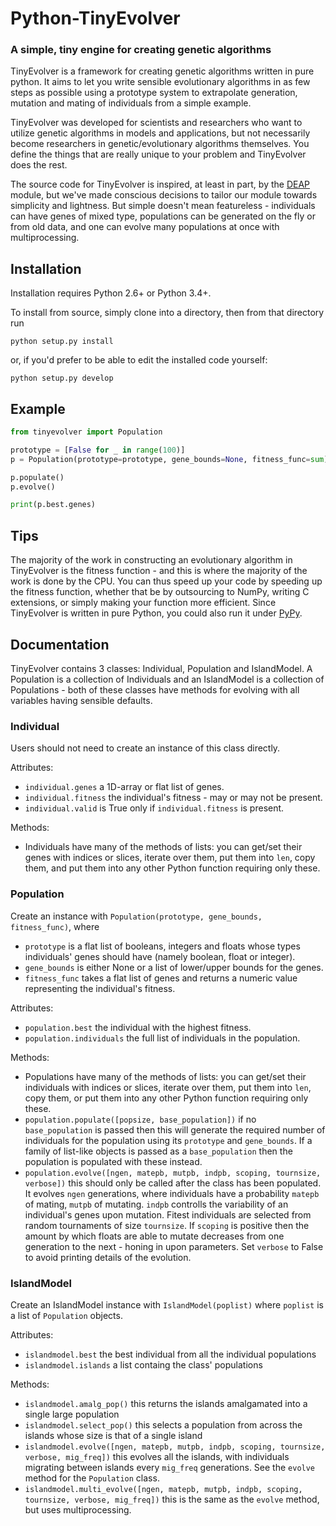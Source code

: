 # Python-TinyEvolver
### A simple, tiny engine for creating genetic algorithms

TinyEvolver is a framework for creating genetic algorithms written in pure python.
It aims to let you write sensible evolutionary algorithms in as few steps as possible
using a prototype system to extrapolate generation, mutation and mating of individuals
from a simple example.

TinyEvolver was developed for scientists and researchers who want to utilize genetic
algorithms in models and applications, but not necessarily become researchers in
genetic/evolutionary algorithms themselves. You define the things that are really
unique to your problem and TinyEvolver does the rest.

The source code for TinyEvolver is inspired, at least in part, by the [DEAP](https://github.com/deap/deap)
module, but we've made conscious decisions to tailor our module towards simplicity and lightness.
But simple doesn't mean featureless - individuals can have genes of mixed type, populations
can be generated on the fly or from old data, and one can evolve many populations at
once with multiprocessing. 

## Installation
Installation requires Python 2.6+ or Python 3.4+.

To install from source, simply clone into a directory, then from that directory run
```
python setup.py install
```
or, if you'd prefer to be able to edit the installed code yourself:
```
python setup.py develop
```

## Example
```python
from tinyevolver import Population

prototype = [False for _ in range(100)]
p = Population(prototype=prototype, gene_bounds=None, fitness_func=sum)

p.populate()
p.evolve()

print(p.best.genes)
```

## Tips
The majority of the work in constructing an evolutionary algorithm in TinyEvolver is the fitness function - and this is where the majority of the work is done by the CPU. You can thus speed up your code by speeding up the fitness function, whether that be by outsourcing to NumPy, writing C extensions, or simply making your function more efficient. Since TinyEvolver is written in pure Python, you could also run it under [PyPy](http://pypy.org/).

## Documentation
TinyEvolver contains 3 classes: Individual, Population and IslandModel. A Population is a collection of Individuals and an IslandModel is a collection of Populations - both of these classes have methods for evolving with all variables having sensible defaults.

### Individual
Users should not need to create an instance of this class directly.

Attributes: 
- `individual.genes` a 1D-array or flat list of genes.
- `individual.fitness` the individual's fitness - may or may not be present.
- `individual.valid` is True only if `individual.fitness` is present. 

Methods:
- Individuals have many of the methods of lists: you can get/set their genes with indices or slices, iterate over them, put them into `len`, copy them, and put them into any other Python function requiring only these.

### Population
Create an instance with `Population(prototype, gene_bounds, fitness_func)`, where
- `prototype` is a flat list of booleans, integers and floats whose types individuals' genes should have (namely boolean, float or integer).
- `gene_bounds` is either None or a list of lower/upper bounds for the genes.
- `fitness_func` takes a flat list of genes and returns a numeric value representing the individual's fitness.

Attributes:
- `population.best` the individual with the highest fitness.
- `population.individuals` the full list of individuals in the population.

Methods:
- Populations have many of the methods of lists: you can get/set their individuals with indices or slices, iterate over them, put them into `len`, copy them, or put them into any other Python function requiring only these.
- `population.populate([popsize, base_population])` if no `base_population` is passed then this will generate the required number of individuals for the population using its `prototype` and `gene_bounds`. If a family of list-like objects is passed as a `base_population` then the population is populated with these instead.
- `population.evolve([ngen, matepb, mutpb, indpb, scoping, tournsize, verbose])` this should only be called after the class has been populated. It evolves `ngen` generations, where individuals have a probability `matepb` of mating, `mutpb` of mutating. `indpb` controlls the variability of an individual's genes upon mutation. Fitest individuals are selected from random tournaments of size `tournsize`. If `scoping` is positive then the amount by which floats are able to mutate decreases from one generation to the next - honing in upon parameters. Set `verbose` to False to avoid printing details of the evolution.

### IslandModel
Create an IslandModel instance with `IslandModel(poplist)` where `poplist` is a list of `Population` objects.

Attributes:
- `islandmodel.best` the best individual from all the individual populations
- `islandmodel.islands` a list containg the class' populations

Methods:
- `islandmodel.amalg_pop()` this returns the islands amalgamated into a single large population
- `islandmodel.select_pop()` this selects a population from across the islands whose size is that of a single island
- `islandmodel.evolve([ngen, matepb, mutpb, indpb, scoping, tournsize, verbose, mig_freq])` this evolves all the islands, with individuals migrating between islands every `mig_freq` generations. See the `evolve` method for the `Population` class.
- `islandmodel.multi_evolve([ngen, matepb, mutpb, indpb, scoping, tournsize, verbose, mig_freq])` this is the same as the `evolve` method, but uses multiprocessing.
